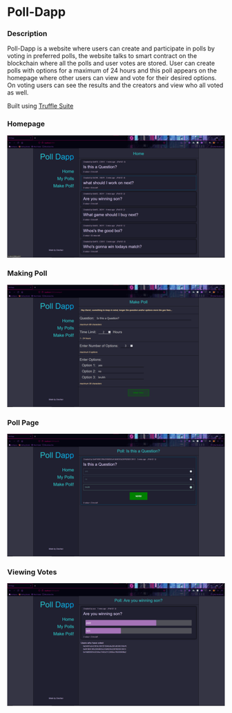 # Poll-Dapp

### Description

Poll-Dapp is a website where users can create and participate in polls by voting
in preferred polls, the website talks to smart contract on the blockchain where all the polls and user votes are stored.
User can create polls with options for a maximum of 24 hours and this poll appears on the homepage where other users can view and vote for their desired options.
On voting users can see the results and the creators and view who all voted as well.

Built using [Truffle Suite](https://www.trufflesuite.com/)

### Homepage

![Homepage](/images/HomePage.png 'Homepage')

### Making Poll

![Making Poll](/images/MakePoll.png ' Making Poll')

### Poll Page

![Poll Page](/images/PollPage.png 'Poll Page')

### Viewing Votes

![Viewing Votes](/images/SeeVotes.png 'Viewing Votes')
